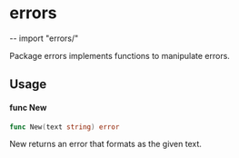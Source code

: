 # errors
--
    import "errors/"

Package errors implements functions to manipulate errors.

## Usage

#### func  New

```go
func New(text string) error
```
New returns an error that formats as the given text.
